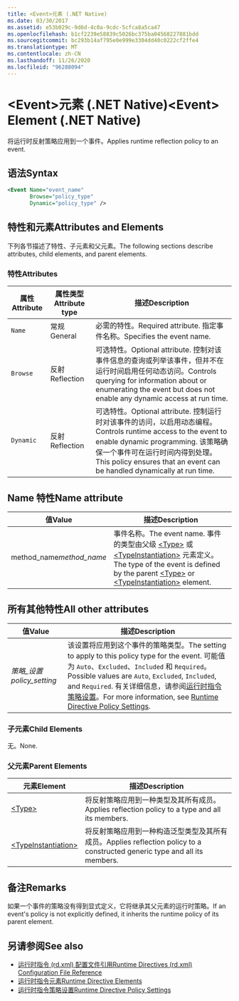 ```yaml
---
title: <Event>元素 (.NET Native)
ms.date: 03/30/2017
ms.assetid: e53b029c-9d6d-4c0a-9cdc-5cfca8a5ca47
ms.openlocfilehash: b1cf2239e58839c5026bc375ba04568227881bdd
ms.sourcegitcommit: bc293b14af795e0e999e3304dd40c0222cf2ffe4
ms.translationtype: MT
ms.contentlocale: zh-CN
ms.lasthandoff: 11/26/2020
ms.locfileid: "96288094"
---
```

# <a name="event-element-net-native"></a><span data-ttu-id="42b4b-102">\<Event>元素 (.NET Native)</span><span class="sxs-lookup"><span data-stu-id="42b4b-102">\<Event> Element (.NET Native)</span></span>

<span data-ttu-id="42b4b-103">将运行时反射策略应用到一个事件。</span><span class="sxs-lookup"><span data-stu-id="42b4b-103">Applies runtime reflection policy to an event.</span></span>  
  
## <a name="syntax"></a><span data-ttu-id="42b4b-104">语法</span><span class="sxs-lookup"><span data-stu-id="42b4b-104">Syntax</span></span>  
  
```xml  
<Event Name="event_name"
       Browse="policy_type"
       Dynamic="policy_type" />  
```  
  
## <a name="attributes-and-elements"></a><span data-ttu-id="42b4b-105">特性和元素</span><span class="sxs-lookup"><span data-stu-id="42b4b-105">Attributes and Elements</span></span>  

 <span data-ttu-id="42b4b-106">下列各节描述了特性、子元素和父元素。</span><span class="sxs-lookup"><span data-stu-id="42b4b-106">The following sections describe attributes, child elements, and parent elements.</span></span>  
  
### <a name="attributes"></a><span data-ttu-id="42b4b-107">特性</span><span class="sxs-lookup"><span data-stu-id="42b4b-107">Attributes</span></span>  
  
|<span data-ttu-id="42b4b-108">属性</span><span class="sxs-lookup"><span data-stu-id="42b4b-108">Attribute</span></span>|<span data-ttu-id="42b4b-109">属性类型</span><span class="sxs-lookup"><span data-stu-id="42b4b-109">Attribute type</span></span>|<span data-ttu-id="42b4b-110">描述</span><span class="sxs-lookup"><span data-stu-id="42b4b-110">Description</span></span>|  
|---------------|--------------------|-----------------|  
|`Name`|<span data-ttu-id="42b4b-111">常规</span><span class="sxs-lookup"><span data-stu-id="42b4b-111">General</span></span>|<span data-ttu-id="42b4b-112">必需的特性。</span><span class="sxs-lookup"><span data-stu-id="42b4b-112">Required attribute.</span></span> <span data-ttu-id="42b4b-113">指定事件名称。</span><span class="sxs-lookup"><span data-stu-id="42b4b-113">Specifies the event name.</span></span>|  
|`Browse`|<span data-ttu-id="42b4b-114">反射</span><span class="sxs-lookup"><span data-stu-id="42b4b-114">Reflection</span></span>|<span data-ttu-id="42b4b-115">可选特性。</span><span class="sxs-lookup"><span data-stu-id="42b4b-115">Optional attribute.</span></span> <span data-ttu-id="42b4b-116">控制对该事件信息的查询或列举该事件，但并不在运行时间启用任何动态访问。</span><span class="sxs-lookup"><span data-stu-id="42b4b-116">Controls querying for information about or enumerating the event but does not enable any dynamic access at run time.</span></span>|  
|`Dynamic`|<span data-ttu-id="42b4b-117">反射</span><span class="sxs-lookup"><span data-stu-id="42b4b-117">Reflection</span></span>|<span data-ttu-id="42b4b-118">可选特性。</span><span class="sxs-lookup"><span data-stu-id="42b4b-118">Optional attribute.</span></span> <span data-ttu-id="42b4b-119">控制运行时对该事件的访问，以启用动态编程。</span><span class="sxs-lookup"><span data-stu-id="42b4b-119">Controls runtime access to the event to enable dynamic programming.</span></span> <span data-ttu-id="42b4b-120">该策略确保一个事件可在运行时间内得到处理。</span><span class="sxs-lookup"><span data-stu-id="42b4b-120">This policy ensures that an event can be handled dynamically at run time.</span></span>|  
  
## <a name="name-attribute"></a><span data-ttu-id="42b4b-121">Name 特性</span><span class="sxs-lookup"><span data-stu-id="42b4b-121">Name attribute</span></span>  
  
|<span data-ttu-id="42b4b-122">值</span><span class="sxs-lookup"><span data-stu-id="42b4b-122">Value</span></span>|<span data-ttu-id="42b4b-123">描述</span><span class="sxs-lookup"><span data-stu-id="42b4b-123">Description</span></span>|  
|-----------|-----------------|  
|<span data-ttu-id="42b4b-124">method_name</span><span class="sxs-lookup"><span data-stu-id="42b4b-124">*method_name*</span></span>|<span data-ttu-id="42b4b-125">事件名称。</span><span class="sxs-lookup"><span data-stu-id="42b4b-125">The event name.</span></span> <span data-ttu-id="42b4b-126">事件的类型由父级 [\<Type>](type-element-net-native.md) 或 [\<TypeInstantiation>](typeinstantiation-element-net-native.md) 元素定义。</span><span class="sxs-lookup"><span data-stu-id="42b4b-126">The type of the event is defined by the parent [\<Type>](type-element-net-native.md) or [\<TypeInstantiation>](typeinstantiation-element-net-native.md) element.</span></span>|  
  
## <a name="all-other-attributes"></a><span data-ttu-id="42b4b-127">所有其他特性</span><span class="sxs-lookup"><span data-stu-id="42b4b-127">All other attributes</span></span>  
  
|<span data-ttu-id="42b4b-128">值</span><span class="sxs-lookup"><span data-stu-id="42b4b-128">Value</span></span>|<span data-ttu-id="42b4b-129">描述</span><span class="sxs-lookup"><span data-stu-id="42b4b-129">Description</span></span>|  
|-----------|-----------------|  
|<span data-ttu-id="42b4b-130">*策略_设置*</span><span class="sxs-lookup"><span data-stu-id="42b4b-130">*policy_setting*</span></span>|<span data-ttu-id="42b4b-131">该设置将应用到这个事件的策略类型。</span><span class="sxs-lookup"><span data-stu-id="42b4b-131">The setting to apply to this policy type for the event.</span></span> <span data-ttu-id="42b4b-132">可能值为 `Auto`、`Excluded`、`Included` 和 `Required`。</span><span class="sxs-lookup"><span data-stu-id="42b4b-132">Possible values are `Auto`, `Excluded`, `Included`, and `Required`.</span></span> <span data-ttu-id="42b4b-133">有关详细信息，请参阅[运行时指令策略设置](runtime-directive-policy-settings.md)。</span><span class="sxs-lookup"><span data-stu-id="42b4b-133">For more information, see [Runtime Directive Policy Settings](runtime-directive-policy-settings.md).</span></span>|  
  
### <a name="child-elements"></a><span data-ttu-id="42b4b-134">子元素</span><span class="sxs-lookup"><span data-stu-id="42b4b-134">Child Elements</span></span>  

 <span data-ttu-id="42b4b-135">无。</span><span class="sxs-lookup"><span data-stu-id="42b4b-135">None.</span></span>  
  
### <a name="parent-elements"></a><span data-ttu-id="42b4b-136">父元素</span><span class="sxs-lookup"><span data-stu-id="42b4b-136">Parent Elements</span></span>  
  
|<span data-ttu-id="42b4b-137">元素</span><span class="sxs-lookup"><span data-stu-id="42b4b-137">Element</span></span>|<span data-ttu-id="42b4b-138">描述</span><span class="sxs-lookup"><span data-stu-id="42b4b-138">Description</span></span>|  
|-------------|-----------------|  
|[\<Type>](type-element-net-native.md)|<span data-ttu-id="42b4b-139">将反射策略应用到一种类型及其所有成员。</span><span class="sxs-lookup"><span data-stu-id="42b4b-139">Applies reflection policy to a type and all its members.</span></span>|  
|[\<TypeInstantiation>](typeinstantiation-element-net-native.md)|<span data-ttu-id="42b4b-140">将反射策略应用到一种构造泛型类型及其所有成员。</span><span class="sxs-lookup"><span data-stu-id="42b4b-140">Applies reflection policy to a constructed generic type and all its members.</span></span>|  
  
## <a name="remarks"></a><span data-ttu-id="42b4b-141">备注</span><span class="sxs-lookup"><span data-stu-id="42b4b-141">Remarks</span></span>  

 <span data-ttu-id="42b4b-142">如果一个事件的策略没有得到显式定义，它将继承其父元素的运行时策略。</span><span class="sxs-lookup"><span data-stu-id="42b4b-142">If an event's policy is not explicitly defined, it inherits the runtime policy of its parent element.</span></span>  
  
## <a name="see-also"></a><span data-ttu-id="42b4b-143">另请参阅</span><span class="sxs-lookup"><span data-stu-id="42b4b-143">See also</span></span>

- [<span data-ttu-id="42b4b-144">运行时指令 (rd.xml) 配置文件引用</span><span class="sxs-lookup"><span data-stu-id="42b4b-144">Runtime Directives (rd.xml) Configuration File Reference</span></span>](runtime-directives-rd-xml-configuration-file-reference.md)
- [<span data-ttu-id="42b4b-145">运行时指令元素</span><span class="sxs-lookup"><span data-stu-id="42b4b-145">Runtime Directive Elements</span></span>](runtime-directive-elements.md)
- [<span data-ttu-id="42b4b-146">运行时指令策略设置</span><span class="sxs-lookup"><span data-stu-id="42b4b-146">Runtime Directive Policy Settings</span></span>](runtime-directive-policy-settings.md)

